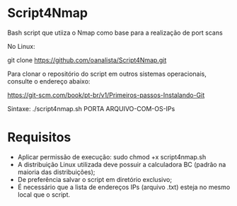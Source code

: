 # Script4Nmap

Bash script que utiiza o Nmap como base para a realização de port scans

No Linux:

git clone https://github.com/oanalista/Script4Nmap.git

Para clonar o repositório do script em outros sistemas operacionais, consulte o endereço abaixo:

https://git-scm.com/book/pt-br/v1/Primeiros-passos-Instalando-Git

Sintaxe: ./script4nmap.sh PORTA ARQUIVO-COM-OS-IPs

# Requisitos

 - Aplicar permissão de execução: sudo chmod +x script4nmap.sh
 - A distribuição Linux utilizada deve possuir a calculadora BC (padrão na maioria das distribuições);
 - De preferência salvar o script em diretório exclusivo;
 - É necessário que a lista de endereços IPs (arquivo .txt) esteja no mesmo local que o script.

